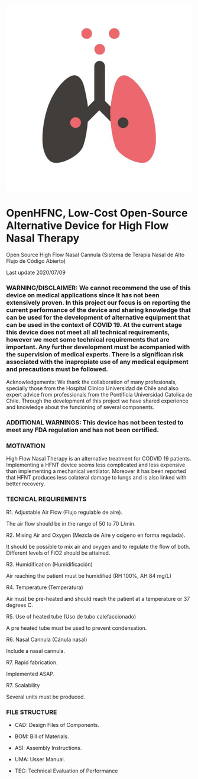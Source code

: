 
![Full System](https://github.com/FabLabUChile/OpenHFNC/blob/master/IMAGES/OpenHFNC.jpg?raw=true)

# OpenHFNC, Low-Cost Open-Source Alternative Device for High Flow Nasal Therapy
Open Source High Flow Nasal Cannula (Sistema de Terapia Nasal de Alto Flujo de Código Abierto) 

Last update 2020/07/09

### WARNING/DISCLAIMER: We cannot recommend the use of this device on medical applications since it has not been extensively proven. In this project our focus is on reporting the current performance of the device and sharing knowledge that can be used for the development of alternative equipment that can be used in the context of COVID 19. At the current stage this device does not meet all all technical requirements, however we meet some technical requirements that are important. Any further development must be acompanied with the supervision of medical experts. There is a significan risk associated with the inapropiate use of any medical equipment and precautions must be followed. 


Acknowledgements: We thank the collaboration of many profesionals, specially those from the Hospital Clinico Universidad de Chile and also expert advice from professionals from the Pontificia Universidad Catolica de Chile. Through the development of this project we have shared experience and knowledge about the funcioning of several components. 

### ADDITIONAL WARNINGS: This device has not been tested to meet any FDA regulation and has not been certified. 


### MOTIVATION

High Flow Nasal Therapy is an alternative treatment for CODVID 19 patients. Implementing a HFNT device seems less complicated and less expensive than implementing a mechanical ventilator. Moreover it has been reported that HFNT produces less colateral damage to lungs and is also linked with better recovery. 


### TECNICAL REQUIREMENTS


R1. Adjustable Air Flow (Flujo regulable de aire).

The air flow should be in the range of 50 to 70 L/min. 

R2. Mixing Air and Oxygen (Mezcla de Aire y oxígeno en forma regulada).

It should be possible to mix air and oxygen and to regulate the flow of both. Different levels of FiO2 should be
attained. 

R3. Humidification (Humidificación)

Air reaching the patient must be humidified (RH 100%, AH 84 mg/L)

R4. Temperature (Temperatura)

Air must be pre-heated and should reach the patient at a temperature or 37 degrees C. 

R5. Use of heated tube (Uso de tubo calefaccionado)

A pre heated tube must be used to prevent condensation. 

R6. Nasal Cannula (Cánula nasal)

Include a nasal cannula. 

R7. Rapid fabrication.

Implemented ASAP.

R7. Scalability

Several units must be produced. 


### FILE STRUCTURE

* CAD: Design Files of Components.

* BOM: Bill of Materials. 

* ASI: Assembly Instructions. 

* UMA: Usser Manual. 

* TEC: Technical Evaluation of Performance
